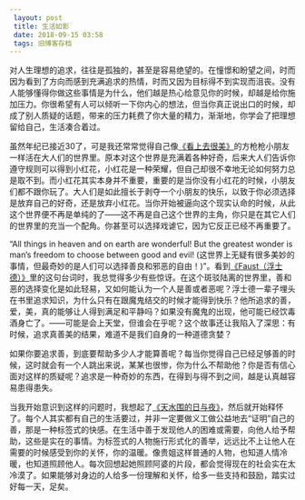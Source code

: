 ```yaml
---
 layout: post
 title: 生活如影
 date: 2018-09-15 03:58
 tags: 旧博客存档
---
```

对人生理想的追求，往往是孤独的，甚至是容易绝望的。在憧憬和盼望之间，时而因为看到了方向而感到充满追求的热情，时而又因为目标得不到实现而沮丧。没有人能够懂得你做这些事情是为什么，他们越是热心给意见你的时候，却越是给你施加压力。你很希望有人可以倾听一下你内心的想法，但当你真正说出口的时候，却成了别人质疑的话题，带来的压力耗费了你大量的精力，渐渐地，你学会了把理想留给自己，生活凑合着过。

虽然年纪已接近30了，可是我还常常觉得自己像[《看上去很美》](http://movie.douban.com/subject/1469441/)的方枪枪小朋友一样活在大人们的世界里。原本对这个世界是充满着各种好奇，后来大人们告诉你遵守规则可以得到小红花，小红花是一种荣耀，但自己却很不幸地无论如何努力总是取不到。而小红花其实本身并不重要，重要的是当你没有小红花的时候，小朋友们都不跟你玩了。大人们是如此擅长于剥夺一个小朋友的快乐，以致于你必须选择是放弃自己的好奇，还是放弃小红花。当你开始被逼向这个现实认命的时候，从此这个世界便不再是单纯的了——这不再是自己这个世界的主角，你只是在其它人们的世界里的充当一个配角。你甚至可以选择戏谑它，因为它反正已经不再重要了。

“All things in heaven and on earth are wonderful! But the greatest wonder is
man’s freedom to choose between good and evil!
(这世界上无疑有很多美妙的事情，但最奇妙的是人们可以选择善良和邪恶的自由！)”。看到[《Faust（浮士德）》](http://movie.douban.com/subject/1305235/)里的这句台词时，我总觉得多少有些惊讶。在这个斑驳陆离的世界里，善和恶的选择变化是如此轻易，又如何能认为一个人是善或者恶呢？浮士德一辈子埋头在书里追求知识，为什么只有在跟魔鬼结交的时候才能得到快乐？他所追求的善，爱，美，真的能够让人得到满足和平静吗？如果没有魔鬼的出现，他可能已经饮毒酒身亡了。——可能是会上天堂，但谁会在乎呢？这个故事还让我陷入了深思：有时候，追求真善美的结果，难道不是我们自身的一种道德贪婪？

如果你要追求善，到底要帮助多少人才能算善呢？每当你觉得自己已经足够善的时候，这时就会有一个人跳出来说，某某也很惨，你为什么不帮助他？你是否有信心面对这样的质疑呢？追求是一种奇妙的东西，在得到与得不到之间，越是认真越容易患得患失。

当我开始意识到这样的问题时，我想起了[《天水围的日与夜》](http://movie.douban.com/subject/3077668/)，然后就开始释怀了。每个人其实都有自己的生活要过，并非一定要做义工做公益地去“证明”自己的善，那是一种标签式的快感。在生活中善于发现他人的困难或需要，向他人给予帮助，这些是实在的事情。为标签式的人物施行形式化的善举，远远比不上让他人在需要的时候感受到你的关怀，你的温暖。像贵姐这样普通的人物，也知道人情冷暖，也知道照顾他人。每次回想起她照顾阿婆的片段，都会觉得现在的社会实在太冷漠了。如果能够对身边的人给多一份理解和关怀，给多一些支持和鼓励，踏实过好每一天，足矣。

